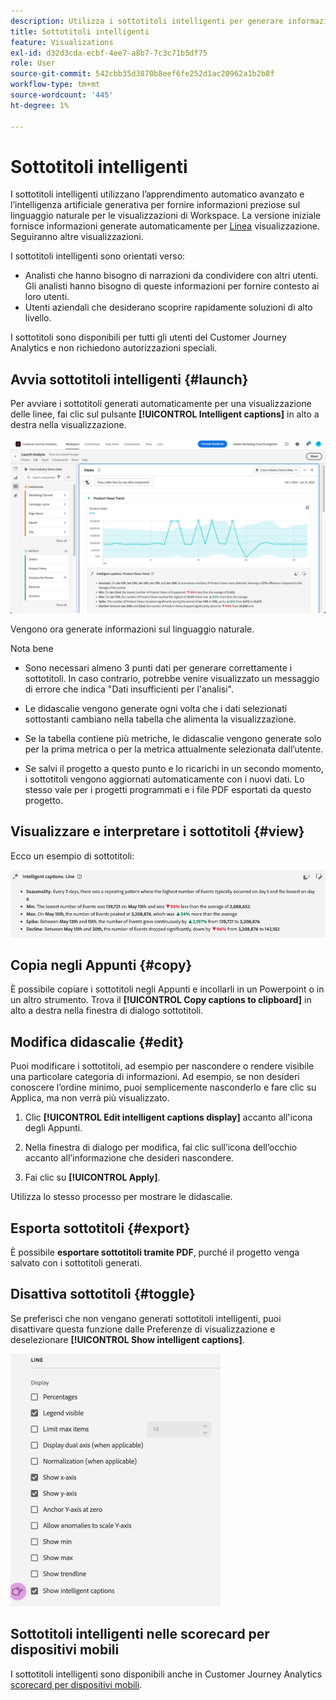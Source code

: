 ```yaml
---
description: Utilizza i sottotitoli intelligenti per generare informazioni sul linguaggio naturale e far emergere rapidamente le tendenze all’interno delle visualizzazioni.
title: Sottotitoli intelligenti
feature: Visualizations
exl-id: d32d3cda-ecbf-4ee7-a8b7-7c3c71b5df75
role: User
source-git-commit: 542cbb35d3870b8eef6fe252d1ac20962a1b2b8f
workflow-type: tm+mt
source-wordcount: '445'
ht-degree: 1%

---
```


# Sottotitoli intelligenti

I sottotitoli intelligenti utilizzano l’apprendimento automatico avanzato e l’intelligenza artificiale generativa per fornire informazioni preziose sul linguaggio naturale per le visualizzazioni di Workspace. La versione iniziale fornisce informazioni generate automaticamente per [Linea](line.md) visualizzazione. Seguiranno altre visualizzazioni.

I sottotitoli intelligenti sono orientati verso:

* Analisti che hanno bisogno di narrazioni da condividere con altri utenti. Gli analisti hanno bisogno di queste informazioni per fornire contesto ai loro utenti.
* Utenti aziendali che desiderano scoprire rapidamente soluzioni di alto livello.

I sottotitoli sono disponibili per tutti gli utenti del Customer Journey Analytics e non richiedono autorizzazioni speciali.

## Avvia sottotitoli intelligenti {#launch}

Per avviare i sottotitoli generati automaticamente per una visualizzazione delle linee, fai clic sul pulsante **[!UICONTROL Intelligent captions]** in alto a destra nella visualizzazione.

![Finestra di analisi dell&#39;avvio che mostra la tendenza dei sottotitoli intelligenti per le visualizzazioni del prodotto. ](assets/intell-caps-1.png)

Vengono ora generate informazioni sul linguaggio naturale.

Nota bene

* Sono necessari almeno 3 punti dati per generare correttamente i sottotitoli. In caso contrario, potrebbe venire visualizzato un messaggio di errore che indica &quot;Dati insufficienti per l&#39;analisi&quot;.

* Le didascalie vengono generate ogni volta che i dati selezionati sottostanti cambiano nella tabella che alimenta la visualizzazione.

* Se la tabella contiene più metriche, le didascalie vengono generate solo per la prima metrica o per la metrica attualmente selezionata dall’utente.

* Se salvi il progetto a questo punto e lo ricarichi in un secondo momento, i sottotitoli vengono aggiornati automaticamente con i nuovi dati. Lo stesso vale per i progetti programmati e i file PDF esportati da questo progetto.

## Visualizzare e interpretare i sottotitoli {#view}

Ecco un esempio di sottotitoli:

![Didascalie intelligenti per la visualizzazione delle linee, tra cui Stagionalità, Min, Max, Spike e Declino.](assets/captions.png)

## Copia negli Appunti {#copy}

È possibile copiare i sottotitoli negli Appunti e incollarli in un Powerpoint o in un altro strumento. Trova il **[!UICONTROL Copy captions to clipboard]** in alto a destra nella finestra di dialogo sottotitoli.

## Modifica didascalie {#edit}

Puoi modificare i sottotitoli, ad esempio per nascondere o rendere visibile una particolare categoria di informazioni. Ad esempio, se non desideri conoscere l’ordine minimo, puoi semplicemente nasconderlo e fare clic su Applica, ma non verrà più visualizzato.

1. Clic **[!UICONTROL Edit intelligent captions display]** accanto all&#39;icona degli Appunti.

1. Nella finestra di dialogo per modifica, fai clic sull’icona dell’occhio accanto all’informazione che desideri nascondere.

1. Fai clic su **[!UICONTROL Apply]**.

Utilizza lo stesso processo per mostrare le didascalie.

## Esporta sottotitoli {#export}

È possibile **esportare sottotitoli tramite PDF**, purché il progetto venga salvato con i sottotitoli generati.

## Disattiva sottotitoli {#toggle}

Se preferisci che non vengano generati sottotitoli intelligenti, puoi disattivare questa funzione dalle Preferenze di visualizzazione e deselezionare **[!UICONTROL Show intelligent captions]**.

![Opzioni di visualizzazione delle linee con l’opzione per deselezionare Mostra sottotitoli intelligenti.](assets/toggle-captions.png)

## Sottotitoli intelligenti nelle scorecard per dispositivi mobili

I sottotitoli intelligenti sono disponibili anche in Customer Journey Analytics [scorecard per dispositivi mobili](https://experienceleague.adobe.com/en/docs/analytics-platform/using/cja-dashboards/manage-scorecard#captions).